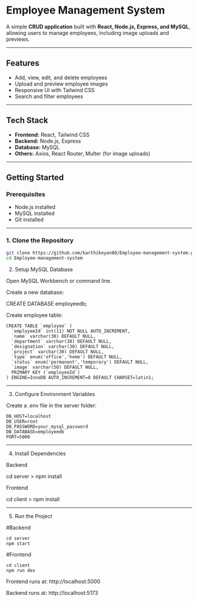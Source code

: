 # Employee Management System

A simple **CRUD application** built with **React, Node.js, Express, and MySQL**, allowing users to manage employees, including image uploads and previews.

---

## Features
- Add, view, edit, and delete employees
- Upload and preview employee images
- Responsive UI with Tailwind CSS
- Search and filter employees

---

## Tech Stack
- **Frontend:** React, Tailwind CSS  
- **Backend:** Node.js, Express  
- **Database:** MySQL  
- **Others:** Axios, React Router, Multer (for image uploads)

---

## Getting Started

### Prerequisites
- Node.js installed  
- MySQL installed  
- Git installed

---

### 1. Clone the Repository
```bash
git clone https://github.com/karthikeyan80/Employee-management-system.git
cd Employee-management-system

```

2. Setup MySQL Database

Open MySQL Workbench or command line.

Create a new database:

CREATE DATABASE employeedb;


Create employee table:
```
CREATE TABLE `employee` (
  `employeeId` int(11) NOT NULL AUTO_INCREMENT,
  `name` varchar(30) DEFAULT NULL,
  `department` varchar(30) DEFAULT NULL,
  `designation` varchar(30) DEFAULT NULL,
  `project` varchar(30) DEFAULT NULL,
  `type` enum('office','home') DEFAULT NULL,
  `status` enum('permanent','temporary') DEFAULT NULL,
  `image` varchar(50) DEFAULT NULL,
  PRIMARY KEY (`employeeId`)
) ENGINE=InnoDB AUTO_INCREMENT=8 DEFAULT CHARSET=latin1;
```


---

3. Configure Environment Variables

Create a .env file in the server folder:

```
DB_HOST=localhost
DB_USER=root
DB_PASSWORD=your_mysql_password
DB_DATABASE=employeedb
PORT=5000
```
---


4. Install Dependencies

Backend

cd server > npm install


Frontend

cd client > npm install

---

5. Run the Project

#Backend

```
cd server
npm start
```


#Frontend

```
cd client
npm run dev
```

Frontend runs at: http://localhost:5000

Backend runs at: http://localhost:5173
